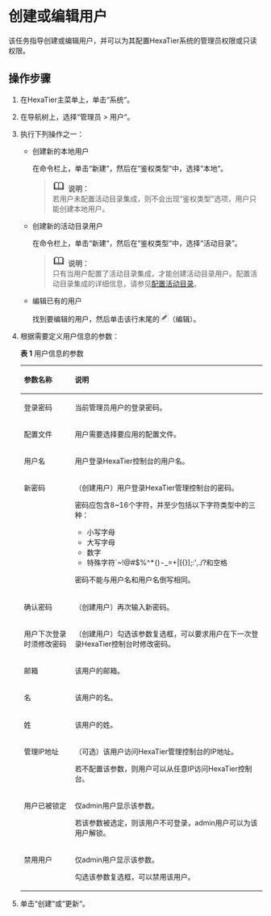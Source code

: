 # 创建或编辑用户<a name="ZH-CN_TOPIC_0111166369"></a>

该任务指导创建或编辑用户，并可以为其配置HexaTier系统的管理员权限或只读权限。

## 操作步骤<a name="zh-cn_topic_0180960213_s53b3db26b7da43d18f5fa5efa7f8378f"></a>

1.  在HexaTier主菜单上，单击“系统“。
2.  在导航树上，选择“管理员 \> 用户“。
3.  执行下列操作之一：
    -   创建新的本地用户

        在命令栏上，单击“新建“，然后在“鉴权类型“中，选择“本地“。

        >![](public_sys-resources/icon-note.gif) **说明：**   
        >若用户未配置活动目录集成，则不会出现“鉴权类型”选项，用户只能创建本地用户。  

    -   创建新的活动目录用户

        在命令栏上，单击“新建“，然后在“鉴权类型“中，选择“活动目录”。

        >![](public_sys-resources/icon-note.gif) **说明：**   
        >只有当用户配置了活动目录集成，才能创建活动目录用户。配置活动目录集成的详细信息，请参见[配置活动目录](活动目录简介.md#ZH-CN_TOPIC_0111166491)。  

    -   编辑已有的用户

        找到要编辑的用户，然后单击该行末尾的![](figures/编辑-27.png)（编辑）。

4.  根据需要定义用户信息的参数：

    **表 1**  用户信息的参数

    <a name="zh-cn_topic_0180960213_t731e37f70ed745cd904e48d768e26c8f"></a>
    <table><thead align="left"><tr id="zh-cn_topic_0180960213_r24524b741fe34ef69c2420e063bf80a1"><th class="cellrowborder" valign="top" width="21%" id="mcps1.2.3.1.1"><p id="zh-cn_topic_0180960213_a67a3a15a93464e6c837855a042c0785a"><a name="zh-cn_topic_0180960213_a67a3a15a93464e6c837855a042c0785a"></a><a name="zh-cn_topic_0180960213_a67a3a15a93464e6c837855a042c0785a"></a>参数名称</p>
    </th>
    <th class="cellrowborder" valign="top" width="79%" id="mcps1.2.3.1.2"><p id="zh-cn_topic_0180960213_a3ae74809301b4286ba63a5f3d1ace89d"><a name="zh-cn_topic_0180960213_a3ae74809301b4286ba63a5f3d1ace89d"></a><a name="zh-cn_topic_0180960213_a3ae74809301b4286ba63a5f3d1ace89d"></a>说明</p>
    </th>
    </tr>
    </thead>
    <tbody><tr id="zh-cn_topic_0180960213_rb56144bd21e545c3b5d5d03ea9aaa52a"><td class="cellrowborder" valign="top" width="21%" headers="mcps1.2.3.1.1 "><p id="zh-cn_topic_0180960213_zh-cn_topic_0076429818_p199912306252"><a name="zh-cn_topic_0180960213_zh-cn_topic_0076429818_p199912306252"></a><a name="zh-cn_topic_0180960213_zh-cn_topic_0076429818_p199912306252"></a>登录密码</p>
    </td>
    <td class="cellrowborder" valign="top" width="79%" headers="mcps1.2.3.1.2 "><p id="zh-cn_topic_0180960213_a2bcd03229a91478e9e83ad58b53a0206"><a name="zh-cn_topic_0180960213_a2bcd03229a91478e9e83ad58b53a0206"></a><a name="zh-cn_topic_0180960213_a2bcd03229a91478e9e83ad58b53a0206"></a>当前管理员用户的登录密码。</p>
    </td>
    </tr>
    <tr id="zh-cn_topic_0180960213_r8f0e6ed328aa4de3b45e5f2e86f8b393"><td class="cellrowborder" valign="top" width="21%" headers="mcps1.2.3.1.1 "><p id="zh-cn_topic_0180960213_aec14cdd2650d4a51a9349cee4bae311b"><a name="zh-cn_topic_0180960213_aec14cdd2650d4a51a9349cee4bae311b"></a><a name="zh-cn_topic_0180960213_aec14cdd2650d4a51a9349cee4bae311b"></a>配置文件</p>
    </td>
    <td class="cellrowborder" valign="top" width="79%" headers="mcps1.2.3.1.2 "><p id="zh-cn_topic_0180960213_a7f3a9c87f08b4ed99d5c29c870dd9585"><a name="zh-cn_topic_0180960213_a7f3a9c87f08b4ed99d5c29c870dd9585"></a><a name="zh-cn_topic_0180960213_a7f3a9c87f08b4ed99d5c29c870dd9585"></a>用户需要选择要应用的配置文件。</p>
    </td>
    </tr>
    <tr id="zh-cn_topic_0180960213_r84f500711ff840ab8bf813084e13cfa3"><td class="cellrowborder" valign="top" width="21%" headers="mcps1.2.3.1.1 "><p id="zh-cn_topic_0180960213_a22f160118d0f419bbec3a27d3783ab71"><a name="zh-cn_topic_0180960213_a22f160118d0f419bbec3a27d3783ab71"></a><a name="zh-cn_topic_0180960213_a22f160118d0f419bbec3a27d3783ab71"></a>用户名</p>
    </td>
    <td class="cellrowborder" valign="top" width="79%" headers="mcps1.2.3.1.2 "><p id="zh-cn_topic_0180960213_a685e9fc3cb7a472d92c26813289f9eb0"><a name="zh-cn_topic_0180960213_a685e9fc3cb7a472d92c26813289f9eb0"></a><a name="zh-cn_topic_0180960213_a685e9fc3cb7a472d92c26813289f9eb0"></a>用户登录HexaTier控制台的用户名。</p>
    </td>
    </tr>
    <tr id="zh-cn_topic_0180960213_rda94186e56204398a959e7a4ca8cebb3"><td class="cellrowborder" valign="top" width="21%" headers="mcps1.2.3.1.1 "><p id="zh-cn_topic_0180960213_zh-cn_topic_0076429818_p258420347502"><a name="zh-cn_topic_0180960213_zh-cn_topic_0076429818_p258420347502"></a><a name="zh-cn_topic_0180960213_zh-cn_topic_0076429818_p258420347502"></a>新密码</p>
    <p id="zh-cn_topic_0180960213_ad2ea8e558f2642c59a822694fbdf5e0a"><a name="zh-cn_topic_0180960213_ad2ea8e558f2642c59a822694fbdf5e0a"></a><a name="zh-cn_topic_0180960213_ad2ea8e558f2642c59a822694fbdf5e0a"></a></p>
    </td>
    <td class="cellrowborder" valign="top" width="79%" headers="mcps1.2.3.1.2 "><p id="zh-cn_topic_0180960213_zh-cn_topic_0076429818_p058618341504"><a name="zh-cn_topic_0180960213_zh-cn_topic_0076429818_p058618341504"></a><a name="zh-cn_topic_0180960213_zh-cn_topic_0076429818_p058618341504"></a>（创建用户）用户登录HexaTier管理控制台的密码。</p>
    <div class="p" id="zh-cn_topic_0180960213_ad75d71c9bf914d37afd5a850f5796542"><a name="zh-cn_topic_0180960213_ad75d71c9bf914d37afd5a850f5796542"></a><a name="zh-cn_topic_0180960213_ad75d71c9bf914d37afd5a850f5796542"></a>密码应包含8~16个字符，并至少包括以下字符类型中的三种：<a name="zh-cn_topic_0180960213_uc3827def426b4fc28961fbe8bafa5929"></a><a name="zh-cn_topic_0180960213_uc3827def426b4fc28961fbe8bafa5929"></a><ul id="zh-cn_topic_0180960213_uc3827def426b4fc28961fbe8bafa5929"><li>小写字母</li><li>大写字母</li><li>数字</li><li>特殊字符`~!@#$%^*()-_=+|[{}];:',./?和空格</li></ul>
    </div>
    <p id="zh-cn_topic_0180960213_zh-cn_topic_0076429818_p559353414506"><a name="zh-cn_topic_0180960213_zh-cn_topic_0076429818_p559353414506"></a><a name="zh-cn_topic_0180960213_zh-cn_topic_0076429818_p559353414506"></a>密码不能与用户名和用户名倒写相同。</p>
    </td>
    </tr>
    <tr id="zh-cn_topic_0180960213_r5b9ec651036549a5922889f1cacd9a68"><td class="cellrowborder" valign="top" width="21%" headers="mcps1.2.3.1.1 "><p id="zh-cn_topic_0180960213_af4b6dccf0e4c40f6ad28beb456709207"><a name="zh-cn_topic_0180960213_af4b6dccf0e4c40f6ad28beb456709207"></a><a name="zh-cn_topic_0180960213_af4b6dccf0e4c40f6ad28beb456709207"></a>确认密码</p>
    </td>
    <td class="cellrowborder" valign="top" width="79%" headers="mcps1.2.3.1.2 "><p id="zh-cn_topic_0180960213_ab1015c9999304b48ace5336c5bac88a1"><a name="zh-cn_topic_0180960213_ab1015c9999304b48ace5336c5bac88a1"></a><a name="zh-cn_topic_0180960213_ab1015c9999304b48ace5336c5bac88a1"></a>（创建用户）再次输入新密码。</p>
    </td>
    </tr>
    <tr id="zh-cn_topic_0180960213_r89dff53e01564b52b44040343c8dc085"><td class="cellrowborder" valign="top" width="21%" headers="mcps1.2.3.1.1 "><p id="zh-cn_topic_0180960213_ae5b557cacb56480da1e4ec8363f00741"><a name="zh-cn_topic_0180960213_ae5b557cacb56480da1e4ec8363f00741"></a><a name="zh-cn_topic_0180960213_ae5b557cacb56480da1e4ec8363f00741"></a>用户下次登录时须修改密码</p>
    </td>
    <td class="cellrowborder" valign="top" width="79%" headers="mcps1.2.3.1.2 "><p id="zh-cn_topic_0180960213_a50cd971bf6f34704b3ee31bd9257fdc6"><a name="zh-cn_topic_0180960213_a50cd971bf6f34704b3ee31bd9257fdc6"></a><a name="zh-cn_topic_0180960213_a50cd971bf6f34704b3ee31bd9257fdc6"></a>（创建用户）勾选该参数复选框，可以要求用户在下一次登录HexaTier控制台时修改密码。</p>
    </td>
    </tr>
    <tr id="zh-cn_topic_0180960213_r6e3caecdd26b4d5bb30af968ab4334ef"><td class="cellrowborder" valign="top" width="21%" headers="mcps1.2.3.1.1 "><p id="zh-cn_topic_0180960213_zh-cn_topic_0076429818_p356720283458"><a name="zh-cn_topic_0180960213_zh-cn_topic_0076429818_p356720283458"></a><a name="zh-cn_topic_0180960213_zh-cn_topic_0076429818_p356720283458"></a>邮箱</p>
    </td>
    <td class="cellrowborder" valign="top" width="79%" headers="mcps1.2.3.1.2 "><p id="zh-cn_topic_0180960213_ae02a9ccc97ed4ea7abfb530a7a6fb03c"><a name="zh-cn_topic_0180960213_ae02a9ccc97ed4ea7abfb530a7a6fb03c"></a><a name="zh-cn_topic_0180960213_ae02a9ccc97ed4ea7abfb530a7a6fb03c"></a>该用户的邮箱。</p>
    </td>
    </tr>
    <tr id="zh-cn_topic_0180960213_r8b351cd0d19e48f888e9cbf1e9f69d45"><td class="cellrowborder" valign="top" width="21%" headers="mcps1.2.3.1.1 "><p id="zh-cn_topic_0180960213_zh-cn_topic_0076429818_p056782817453"><a name="zh-cn_topic_0180960213_zh-cn_topic_0076429818_p056782817453"></a><a name="zh-cn_topic_0180960213_zh-cn_topic_0076429818_p056782817453"></a>名</p>
    </td>
    <td class="cellrowborder" valign="top" width="79%" headers="mcps1.2.3.1.2 "><p id="zh-cn_topic_0180960213_zh-cn_topic_0076429818_p356742854514"><a name="zh-cn_topic_0180960213_zh-cn_topic_0076429818_p356742854514"></a><a name="zh-cn_topic_0180960213_zh-cn_topic_0076429818_p356742854514"></a>该用户的名。</p>
    </td>
    </tr>
    <tr id="zh-cn_topic_0180960213_r82274b877f0643a39974fd1b182f245b"><td class="cellrowborder" valign="top" width="21%" headers="mcps1.2.3.1.1 "><p id="zh-cn_topic_0180960213_a1909ccb868624257bc8a6566e461e18c"><a name="zh-cn_topic_0180960213_a1909ccb868624257bc8a6566e461e18c"></a><a name="zh-cn_topic_0180960213_a1909ccb868624257bc8a6566e461e18c"></a>姓</p>
    </td>
    <td class="cellrowborder" valign="top" width="79%" headers="mcps1.2.3.1.2 "><p id="zh-cn_topic_0180960213_zh-cn_topic_0076429818_p756822834511"><a name="zh-cn_topic_0180960213_zh-cn_topic_0076429818_p756822834511"></a><a name="zh-cn_topic_0180960213_zh-cn_topic_0076429818_p756822834511"></a>该用户的姓。</p>
    </td>
    </tr>
    <tr id="zh-cn_topic_0180960213_raf6f7075922e47728383c6c6b215ae60"><td class="cellrowborder" valign="top" width="21%" headers="mcps1.2.3.1.1 "><p id="zh-cn_topic_0180960213_a8feeb62609a1420294a4dd7dc278408f"><a name="zh-cn_topic_0180960213_a8feeb62609a1420294a4dd7dc278408f"></a><a name="zh-cn_topic_0180960213_a8feeb62609a1420294a4dd7dc278408f"></a>管理IP地址</p>
    </td>
    <td class="cellrowborder" valign="top" width="79%" headers="mcps1.2.3.1.2 "><p id="zh-cn_topic_0180960213_zh-cn_topic_0076429818_p797525313495"><a name="zh-cn_topic_0180960213_zh-cn_topic_0076429818_p797525313495"></a><a name="zh-cn_topic_0180960213_zh-cn_topic_0076429818_p797525313495"></a>（可选）该用户访问HexaTier管理控制台的IP地址。</p>
    <p id="zh-cn_topic_0180960213_ac79a189a1b7e4beb95bbf39a2278f498"><a name="zh-cn_topic_0180960213_ac79a189a1b7e4beb95bbf39a2278f498"></a><a name="zh-cn_topic_0180960213_ac79a189a1b7e4beb95bbf39a2278f498"></a>若不配置该参数，则用户可以从任意IP访问HexaTier控制台。</p>
    </td>
    </tr>
    <tr id="zh-cn_topic_0180960213_r000ac989e0574bcbb47a18679e41e459"><td class="cellrowborder" valign="top" width="21%" headers="mcps1.2.3.1.1 "><p id="zh-cn_topic_0180960213_zh-cn_topic_0076429818_p151926498504"><a name="zh-cn_topic_0180960213_zh-cn_topic_0076429818_p151926498504"></a><a name="zh-cn_topic_0180960213_zh-cn_topic_0076429818_p151926498504"></a>用户已被锁定</p>
    </td>
    <td class="cellrowborder" valign="top" width="79%" headers="mcps1.2.3.1.2 "><p id="zh-cn_topic_0180960213_a3b316dca8b5d4a918b741be7ced4224a"><a name="zh-cn_topic_0180960213_a3b316dca8b5d4a918b741be7ced4224a"></a><a name="zh-cn_topic_0180960213_a3b316dca8b5d4a918b741be7ced4224a"></a>仅admin用户显示该参数。</p>
    <p id="zh-cn_topic_0180960213_a35bd41bda4404dc2abde24dae4de1a69"><a name="zh-cn_topic_0180960213_a35bd41bda4404dc2abde24dae4de1a69"></a><a name="zh-cn_topic_0180960213_a35bd41bda4404dc2abde24dae4de1a69"></a>若该参数被选定，则该用户不可登录，admin用户可以为该用户解锁。</p>
    </td>
    </tr>
    <tr id="zh-cn_topic_0180960213_r04fe1a246254477aa58f559fdd2579ff"><td class="cellrowborder" valign="top" width="21%" headers="mcps1.2.3.1.1 "><p id="zh-cn_topic_0180960213_aa83b1e2c732640838c041657ea0c1f84"><a name="zh-cn_topic_0180960213_aa83b1e2c732640838c041657ea0c1f84"></a><a name="zh-cn_topic_0180960213_aa83b1e2c732640838c041657ea0c1f84"></a>禁用用户</p>
    </td>
    <td class="cellrowborder" valign="top" width="79%" headers="mcps1.2.3.1.2 "><p id="zh-cn_topic_0180960213_acba68b3d52f4419cbbb91a5919ccc673"><a name="zh-cn_topic_0180960213_acba68b3d52f4419cbbb91a5919ccc673"></a><a name="zh-cn_topic_0180960213_acba68b3d52f4419cbbb91a5919ccc673"></a>仅admin用户显示该参数。</p>
    <p id="zh-cn_topic_0180960213_a8a04f0afa45642b6a9c6798664e057cb"><a name="zh-cn_topic_0180960213_a8a04f0afa45642b6a9c6798664e057cb"></a><a name="zh-cn_topic_0180960213_a8a04f0afa45642b6a9c6798664e057cb"></a>勾选该参数复选框，可以禁用该用户。</p>
    </td>
    </tr>
    </tbody>
    </table>

5.  单击“创建“或“更新“。

